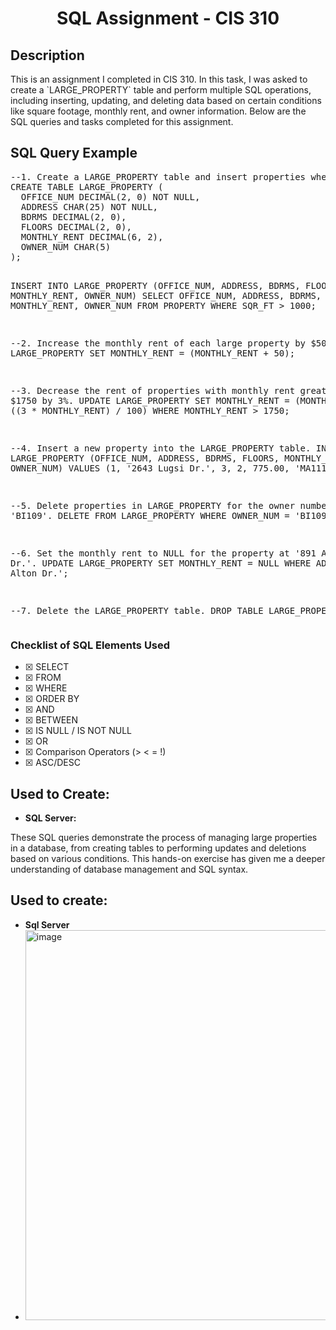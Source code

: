 <h1 align="center">SQL Assignment - CIS 310</h1>

<h2>Description</h2>
<p>This is an assignment I completed in CIS 310. In this task, I was asked to create a `LARGE_PROPERTY` table and perform multiple SQL operations, including inserting, updating, and deleting data based on certain conditions like square footage, monthly rent, and owner information. Below are the SQL queries and tasks completed for this assignment.</p>

<h2>SQL Query Example</h2>
<pre>
--1. Create a LARGE_PROPERTY table and insert properties where square footage is greater than 1,000.
CREATE TABLE LARGE_PROPERTY (
  OFFICE_NUM DECIMAL(2, 0) NOT NULL,
  ADDRESS CHAR(25) NOT NULL,
  BDRMS DECIMAL(2, 0),
  FLOORS DECIMAL(2, 0),
  MONTHLY_RENT DECIMAL(6, 2),
  OWNER_NUM CHAR(5)
);

INSERT INTO LARGE_PROPERTY (OFFICE_NUM, ADDRESS, BDRMS, FLOORS, MONTHLY_RENT, OWNER_NUM)
SELECT OFFICE_NUM, ADDRESS, BDRMS, FLOORS, MONTHLY_RENT, OWNER_NUM
FROM PROPERTY
WHERE SQR_FT > 1000;

--2. Increase the monthly rent of each large property by $50.
UPDATE LARGE_PROPERTY
  SET MONTHLY_RENT = (MONTHLY_RENT + 50);

--3. Decrease the rent of properties with monthly rent greater than $1750 by 3%.
UPDATE LARGE_PROPERTY
  SET MONTHLY_RENT = (MONTHLY_RENT) - ((3 * MONTHLY_RENT) / 100)
  WHERE MONTHLY_RENT > 1750;

--4. Insert a new property into the LARGE_PROPERTY table.
INSERT INTO LARGE_PROPERTY (OFFICE_NUM, ADDRESS, BDRMS, FLOORS, MONTHLY_RENT, OWNER_NUM)
VALUES (1, '2643 Lugsi Dr.', 3, 2, 775.00, 'MA111');

--5. Delete properties in LARGE_PROPERTY for the owner number 'BI109'.
DELETE FROM LARGE_PROPERTY
  WHERE OWNER_NUM = 'BI109';

--6. Set the monthly rent to NULL for the property at '891 Alton Dr.'.
UPDATE LARGE_PROPERTY
  SET MONTHLY_RENT = NULL
  WHERE ADDRESS = '891 Alton Dr.';

--7. Delete the LARGE_PROPERTY table.
DROP TABLE LARGE_PROPERTY;
</pre>

<h3>Checklist of SQL Elements Used</h3>
<ul>
  <li>☒ SELECT</li>
  <li>☒ FROM</li>
  <li>☒ WHERE</li>
  <li>☒ ORDER BY</li>
  <li>☒ AND</li>
  <li>☒ BETWEEN</li>
  <li>☒ IS NULL / IS NOT NULL</li>
  <li>☒ OR</li>
  <li>☒ Comparison Operators (&gt; &lt; = !)</li>
  <li>☒ ASC/DESC</li>
</ul>

<h2>Used to Create:</h2>
<ul>
  <li><b>SQL Server:</b></li>
</ul>

<p>These SQL queries demonstrate the process of managing large properties in a database, from creating tables to performing updates and deletions based on various conditions. This hands-on exercise has given me a deeper understanding of database management and SQL syntax.</p>


<h2>Used to create:</h2>

- <b>Sql Server</b>
- <img width="624" alt="image" src="https://github.com/user-attachments/assets/84dde83e-c7f0-49ec-b03c-9325279691c1" />
